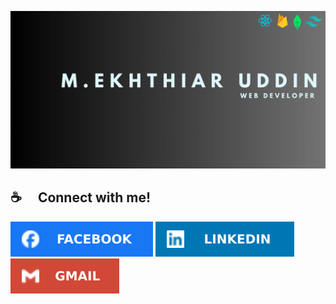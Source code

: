 

![The San Juan Mountains are beautiful!](/assets/M.ekhthiar%20uddin.jpg "San Juan Mountains")

## ☕  Connect with me!

[![Facebook Icon](/assets/facebook.svg "facebook icon with link")](https://facebook.com)
[![Facebook Icon](/assets/linkedin.svg "facebook icon with link")](https://linkedin.com)
[![Facebook Icon](/assets/gmail.svg "facebook icon with link")](
<ektiaruddinniloy859@gmail.com>)





<!--
**Niloy11111/Niloy11111** is a ✨ _special_ ✨ repository because its `README.md` (this file) appears on your GitHub profile.

Here are some ideas to get you started:

- 🔭 I’m currently working on ...
- 🌱 I’m currently learning ...
- 👯 I’m looking to collaborate on ...
- 🤔 I’m looking for help with ...
- 💬 Ask me about ...
- 📫 How to reach me: ...
- 😄 Pronouns: ...
- ⚡ Fun fact: ...
-->
